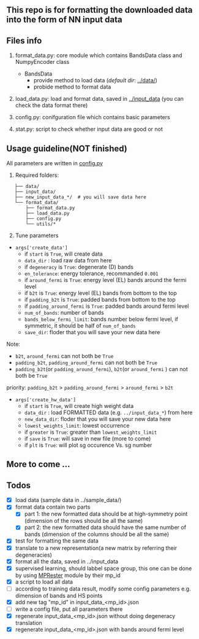 ## This repo is for formatting the downloaded data into the form of NN input data

## Files info

1. format_data.py: core module which contains BandsData class and NumpyEncoder class
    - BandsData
      - provide method to load data (*default dir*: [../data/](../data/))
      - probide method to format data         

2. load_data.py: load and format data, saved in [../input_data](../input_data) (you can check the data format there)

3. config.py: conifguration file which contains basic parameters

4. stat.py: script to check whether input data are good or not

## Usage guideline(NOT finished)
  All parameters are written in [config.py](config.py)
 
 1. Required folders:
 ``` 
    ├── data/
    ├── input_data/
    ├── new_input_data_*/  # you will save data here  
    └── format_data/
        ├── format_data.py
        ├── load_data.py
        ├── config.py
        └── utils/*
 ```
 2. Tune parameters
 -  `args['create_data']` 
    - if  `start`  is `True`, will create data
    - `data_dir` : load raw data from here
    - if `degeneracy` is `True`: degenerate (D) bands
    - `en_tolerance`: energy tolerance, recommanded `0.001`
    - if `around_fermi` is `True`: energy level (EL) bands around the fermi level
    - if `b2t` is `True`: energy level (EL) bands from bottom to the top
    - if `padding_b2t` is `True`: padded bands from bottom to the top
    - if `padding_around_fermi` is `True`: padded bands around fermi level
    - `num_of_bands`: number of bands
    - `bands_below_fermi_limit`: bands number below fermi level, if symmetric, it should be half of `num_of_bands`
    - `save_dir`: floder that you will save your new data here
 
 Note:
 - `b2t`, `around_fermi` can not both be `True`
 - `padding_b2t`, `padding_around_fermi` can not both be `True`
 - `padding_b2t`(or `padding_around_fermi`), `b2t`(or `around_fermi` ) can not both be `True`
 
 priority: `padding_b2t` > `padding_around_fermi` > `around_fermi` > `b2t`
 
 -  `args['create_hw_data']`
    - if  `start`  is `True`, will create high weight data
    - `data_dir` : load FORMATTED data (e.g. `../input_data_*`) from here
    - `new_data_dir`: floder that you will save your new data here   
    - `lowest_weights_limit`: lowest occurrence 
    - if `greater` is `True`: greater than `lowest_weights_limit`
    - if `save` is `True`: will save in new file (more to come)
    - if `plt` is `True`: will plot sg occurence Vs. sg number

## More to come ...

## Todos

- [x] load data (sample data in ../sample_data/)
- [x] format data contain two parts
  - [x] part 1: the new formatted data should be at high-symmetry point (dimension of the rows should be all the same)
  - [x] part 2: the new formatted data should have the same number of bands (dimension of the columns should be all the same)
- [x] test for formatting the same data
- [x] translate to a new representation(a new matrix by referring their degeneracies)
- [x] format all the data, saved in ../input_data
- [x] supervised learning, should labbel space group, this one can be done by using [MPRester](https://pymatgen.org/pymatgen.ext.matproj.html) module by their mp_id
- [x] a script to load all data
- [ ] according to training data result, modify some config parameters e.g. dimension of bands and HS points
- [x] add new tag "mp_id" in input_data_<mp_id>.json 
- [ ] write a config file, put all parameters there
- [x] regenerate input_data_<mp_id>.json without doing degeneracy translation 
- [x] regenerate input_data_<mp_id>.json with bands around fermi level
